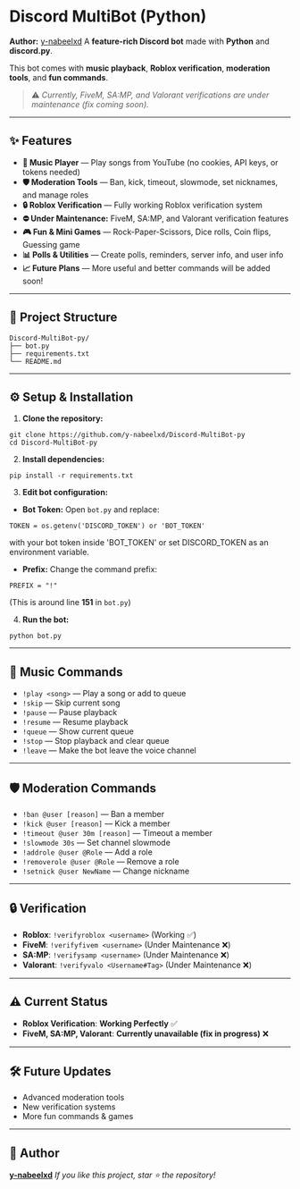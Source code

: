 # Discord MultiBot (Python)

**Author:** [y-nabeelxd](https://github.com/y-nabeelxd) 
A **feature-rich Discord bot** made with **Python** and **discord.py**.

This bot comes with **music playback**, **Roblox verification**, **moderation tools**, and **fun commands**.
> ⚠️ *Currently, FiveM, SA:MP, and Valorant verifications are under maintenance (fix coming soon).*

---

## ✨ Features
- **🎵 Music Player** — Play songs from YouTube (no cookies, API keys, or tokens needed)
- **🛡️ Moderation Tools** — Ban, kick, timeout, slowmode, set nicknames, and manage roles
- **🔒 Roblox Verification** — Fully working Roblox verification system
- **⛔ Under Maintenance:** FiveM, SA:MP, and Valorant verification features
- **🎮 Fun & Mini Games** — Rock-Paper-Scissors, Dice rolls, Coin flips, Guessing game
- **📊 Polls & Utilities** — Create polls, reminders, server info, and user info
- **📈 Future Plans** — More useful and better commands will be added soon!

---

## 📂 Project Structure
```
Discord-MultiBot-py/
├── bot.py
├── requirements.txt
└── README.md
```

---

## ⚙️ Setup & Installation
1. **Clone the repository:**
```
git clone https://github.com/y-nabeelxd/Discord-MultiBot-py
cd Discord-MultiBot-py
```
2. **Install dependencies:**
```
pip install -r requirements.txt
```
3. **Edit bot configuration:**
- **Bot Token:** 
Open `bot.py` and replace:
```
TOKEN = os.getenv('DISCORD_TOKEN') or 'BOT_TOKEN'
```
with your bot token inside 'BOT_TOKEN' or set DISCORD_TOKEN as an environment variable.
- **Prefix:**
Change the command prefix:
```
PREFIX = "!"
```
(This is around line **151** in `bot.py`)

4. **Run the bot:**
```
python bot.py
```

---

## 🎵 Music Commands
- `!play <song>` — Play a song or add to queue 
- `!skip` — Skip current song 
- `!pause` — Pause playback 
- `!resume` — Resume playback 
- `!queue` — Show current queue 
- `!stop` — Stop playback and clear queue 
- `!leave` — Make the bot leave the voice channel 

---

## 🛡️ Moderation Commands
- `!ban @user [reason]` — Ban a member 
- `!kick @user [reason]` — Kick a member 
- `!timeout @user 30m [reason]` — Timeout a member 
- `!slowmode 30s` — Set channel slowmode 
- `!addrole @user @Role` — Add a role 
- `!removerole @user @Role` — Remove a role 
- `!setnick @user NewName` — Change nickname 

---

## 🔒 Verification
- **Roblox**: `!verifyroblox <username>` (Working ✅) 
- **FiveM**: `!verifyfivem <username>` (Under Maintenance ❌) 
- **SA:MP**: `!verifysamp <username>` (Under Maintenance ❌) 
- **Valorant**: `!verifyvalo <Username#Tag>` (Under Maintenance ❌) 

---

## ⚠️ Current Status
- **Roblox Verification**: **Working Perfectly** ✅ 
- **FiveM, SA:MP, Valorant**: **Currently unavailable (fix in progress)** ❌ 

---

## 🛠 Future Updates
- Advanced moderation tools 
- New verification systems 
- More fun commands & games 

---

## 👤 Author
**[y-nabeelxd](https://github.com/y-nabeelxd)** 
_If you like this project, star ⭐ the repository!_
